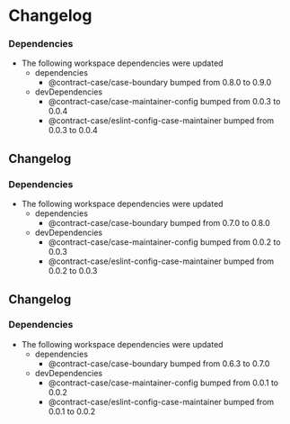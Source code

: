 # Changelog

### Dependencies

* The following workspace dependencies were updated
  * dependencies
    * @contract-case/case-boundary bumped from 0.8.0 to 0.9.0
  * devDependencies
    * @contract-case/case-maintainer-config bumped from 0.0.3 to 0.0.4
    * @contract-case/eslint-config-case-maintainer bumped from 0.0.3 to 0.0.4

## Changelog

### Dependencies

* The following workspace dependencies were updated
  * dependencies
    * @contract-case/case-boundary bumped from 0.7.0 to 0.8.0
  * devDependencies
    * @contract-case/case-maintainer-config bumped from 0.0.2 to 0.0.3
    * @contract-case/eslint-config-case-maintainer bumped from 0.0.2 to 0.0.3

## Changelog

### Dependencies

* The following workspace dependencies were updated
  * dependencies
    * @contract-case/case-boundary bumped from 0.6.3 to 0.7.0
  * devDependencies
    * @contract-case/case-maintainer-config bumped from 0.0.1 to 0.0.2
    * @contract-case/eslint-config-case-maintainer bumped from 0.0.1 to 0.0.2
